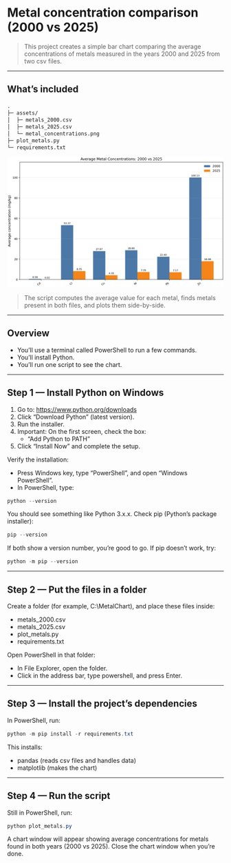 # Metal concentration comparison (2000 vs 2025)

>This project creates a simple bar chart comparing the average concentrations of metals measured in the years 2000 and 2025 from two csv files. 

---

## What’s included

```
.
├─ assets/
│  ├─ metals_2000.csv
│  ├─ metals_2025.csv
│  └─ metal_concentrations.png
├─ plot_metals.py
└─ requirements.txt
```

![This is metal_concentrations.png](https://github.com/borstlayton/Metal-Comparison/blob/main/assets/metal_concentrations.png)

> The script computes the average value for each metal, finds metals present in both files, and plots them side-by-side.

---

## Overview

- You’ll use a terminal called PowerShell to run a few commands.
- You’ll install Python.
- You’ll run one script to see the chart.

---

## Step 1 — Install Python on Windows

1. Go to: https://www.python.org/downloads
2. Click “Download Python” (latest version).
3. Run the installer.
4. Important: On the first screen, check the box:
   - “Add Python to PATH”
5. Click “Install Now” and complete the setup.

Verify the installation:
- Press Windows key, type “PowerShell”, and open “Windows PowerShell”.
- In PowerShell, type:

```powershell
python --version
```

You should see something like Python 3.x.x.
Check pip (Python’s package installer):

```powershell
pip --version
```

If both show a version number, you’re good to go.
If pip doesn’t work, try:

```powershell
python -m pip --version
```

---

## Step 2 — Put the files in a folder

Create a folder (for example, C:\MetalChart), and place these files inside:

- metals_2000.csv
- metals_2025.csv
- plot_metals.py
- requirements.txt

Open PowerShell in that folder:

- In File Explorer, open the folder.
- Click in the address bar, type powershell, and press Enter.

---

## Step 3 — Install the project’s dependencies

In PowerShell, run:

```powershell
python -m pip install -r requirements.txt
```

This installs:

- pandas (reads csv files and handles data)
- matplotlib (makes the chart)

---

## Step 4 — Run the script

Still in PowerShell, run:

```powershell
python plot_metals.py
```

A chart window will appear showing average concentrations for metals found in both years (2000 vs 2025). Close the chart window when you’re done.
